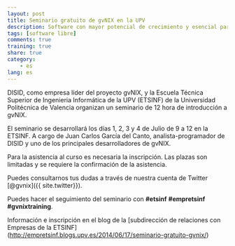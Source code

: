 ```yaml
---
layout: post
title: Seminario gratuito de gvNIX en la UPV
description: Software con mayor potencial de crecimiento y esencial para la tecnología
tags: [software libre]
comments: true
training: true
share: true
category:
    - es
lang: es
---
```


DISID, como empresa líder del proyecto gvNIX, y la Escuela Técnica Superior de
Ingenieria Informática de la UPV (ETSINF) de la Universidad Politécnica de Valencia
organizan un seminario de 12 hora de introducción a gvNIX.

El seminario se desarrollará los días 1, 2, 3 y 4 de Julio de 9 a 12 en la ETSINF.
A cargo de Juan Carlos García del Canto, analista-programador de DISID y
uno de los principales desarrolladores de gvNIX.

Para la asistencia al curso es necesaria la inscripción.
Las plazas son limitadas y se requiere la confirmación de la asistencia.

Puedes consultarnos tus dudas a través de nuestra cuenta de Twitter [@gvnix]({{ site.twitter}}).

Puedes hacer el seguimiento del seminario con **#etsinf** **#empretsinf** **#gvnixtraining**.

Información e inscripción en el blog de la [subdirección de relaciones con
Empresas de la ETSINF] (http://empretsinf.blogs.upv.es/2014/06/17/seminario-gratuito-gvnix/)

